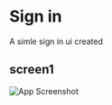 # Sign in

A simle sign in  ui created



## screen1

![App Screenshot](hhttps://github.com/nishithahub95/sign-in-page/blob/master/shootshoot/login.png)

